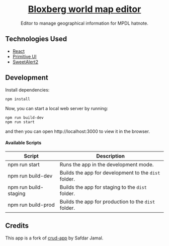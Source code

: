 <h1 align="center">
  <a href="https://hatnote.mpdl.mpg.de/bloxberg-world-map-editor/">
    Bloxberg world map editor
  </a>
</h1>


<p align="center">
  Editor to manage geographical information for MPDL hatnote.
</p>

## Technologies Used

- [React](http://reactjs.org)
- [Primitive UI](https://taniarascia.github.io/primitive)
- [SweetAlert2](https://sweetalert2.github.io)

## Development

Install dependencies:

```
npm install
```

Now, you can start a local web server by running:

```
npm run build-dev
npm run start
```

and then you can open http://localhost:3000 to view it in the browser.

#### Available Scripts

| Script                | Description                                          |
|-----------------------|------------------------------------------------------|
| npm run start         | Runs the app in the development mode.                |
| npm run build-dev     | Builds the app for development to the `dist` folder. |
| npm run build-staging | Builds the app for staging to the `dist` folder.     |
| npm run build-prod    | Builds the app for production to the `dist` folder.  |

## Credits

This app is a fork of [crud-app](https://github.com/SafdarJamal/crud-app/tree/master) by Safdar Jamal.

